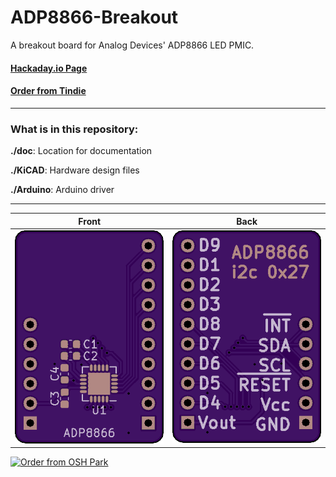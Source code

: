 # ADP8866-Breakout

A breakout board for Analog Devices' ADP8866 LED PMIC.

#### [Hackaday.io Page](https://hackaday.io/project/167233-adp8866-breakout)

#### [Order from Tindie](https://www.tindie.com/products/17866/)

------------------------

### What is in this repository:

**./doc**:  Location for documentation

**./KiCAD**:  Hardware design files

**./Arduino**:  Arduino driver

------------------------

Front | Back
:-------:|:------:
![Front](KiCAD/osh-render-front.png) | ![Back](KiCAD/osh-render-back.png)


[<img src="https://oshpark.com/assets/badge-5b7ec47045b78aef6eb9d83b3bac6b1920de805e9a0c227658eac6e19a045b9c.png" alt="Order from OSH Park">](https://oshpark.com/shared_projects/Iqvs8GzB)

